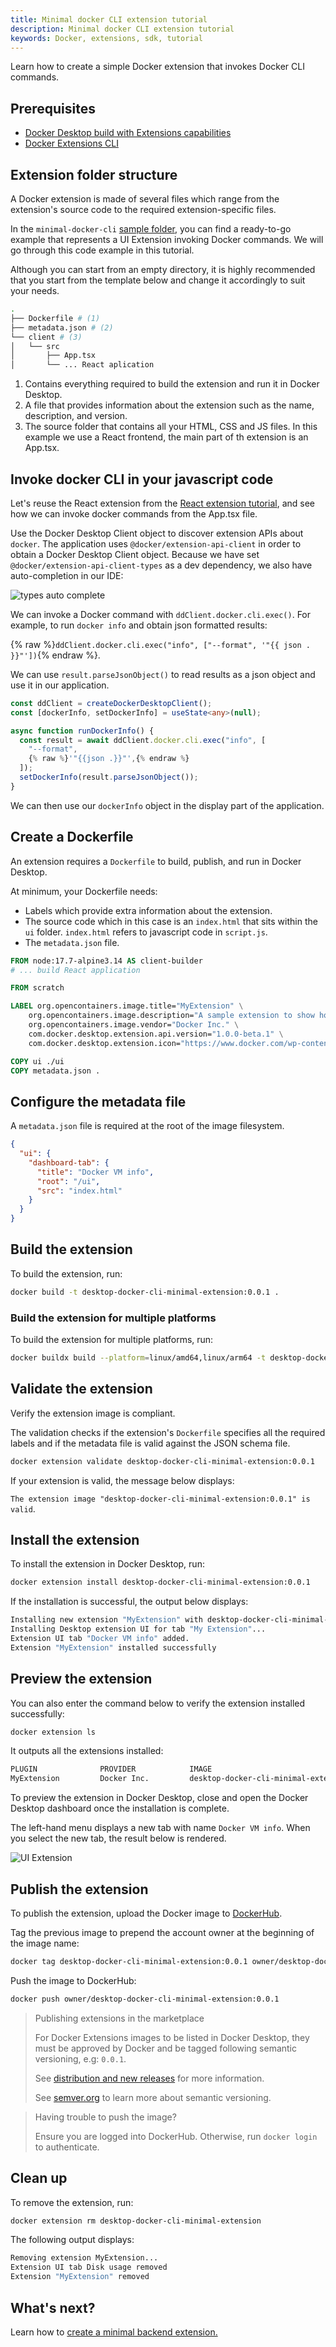```yaml
---
title: Minimal docker CLI extension tutorial
description: Minimal docker CLI extension tutorial
keywords: Docker, extensions, sdk, tutorial
---
```


Learn how to create a simple Docker extension that invokes Docker CLI commands.

## Prerequisites

- [Docker Desktop build with Extensions capabilities](https://github.com/docker/extensions-sdk/releases/)
- [Docker Extensions CLI](https://github.com/docker/extensions-sdk/releases/)

## Extension folder structure

A Docker extension is made of several files which range from the extension's source code to the required extension-specific files.

In the `minimal-docker-cli` [sample folder](https://github.com/docker/extensions-sdk/tree/main/samples), you can find a ready-to-go example that represents a UI Extension invoking Docker commands. We will go through this code example in this tutorial.

Although you can start from an empty directory, it is highly recommended that you start from the template below and change it accordingly to suit your needs.

```bash
.
├── Dockerfile # (1)
├── metadata.json # (2)
└── client # (3)
│   └── src
│       ├── App.tsx
│       └── ... React aplication
```

1. Contains everything required to build the extension and run it in Docker Desktop.
2. A file that provides information about the extension such as the name, description, and version.
3. The source folder that contains all your HTML, CSS and JS files. In this example we use a React frontend, the main part of th extension is an App.tsx.

## Invoke docker CLI in your javascript code

Let's reuse the React extension from the [React extension tutorial](./react-extension.md), and see how we can invoke docker commands from the App.tsx file.

Use the Docker Desktop Client object to discover extension APIs about `docker`. The application uses `@docker/extension-api-client` in order to obtain a Docker Desktop Client object. Because we have set `@docker/extension-api-client-types` as a dev dependency, we also have auto-completion in our IDE:

![types auto complete](images/types-autocomplete.png)

We can invoke a Docker command with `ddClient.docker.cli.exec()`.
For example, to run `docker info` and obtain json formatted results:

{% raw %}`ddClient.docker.cli.exec("info", ["--format", '"{{ json . }}"'])`{% endraw %}.

We can use `result.parseJsonObject()` to read results as a json object and use it in our application.

```typescript
const ddClient = createDockerDesktopClient();
const [dockerInfo, setDockerInfo] = useState<any>(null);

async function runDockerInfo() {
  const result = await ddClient.docker.cli.exec("info", [
    "--format",
    {% raw %}'"{{json .}}"',{% endraw %}
  ]);
  setDockerInfo(result.parseJsonObject());
}
```

We can then use our `dockerInfo` object in the display part of the application.

## Create a Dockerfile

An extension requires a `Dockerfile` to build, publish, and run in Docker Desktop.

At minimum, your Dockerfile needs:

- Labels which provide extra information about the extension.
- The source code which in this case is an `index.html` that sits within the `ui` folder. `index.html` refers to javascript code in `script.js`.
- The `metadata.json` file.

```Dockerfile
FROM node:17.7-alpine3.14 AS client-builder
# ... build React application

FROM scratch

LABEL org.opencontainers.image.title="MyExtension" \
    org.opencontainers.image.description="A sample extension to show how easy it's to get started with Desktop Extensions." \
    org.opencontainers.image.vendor="Docker Inc." \
    com.docker.desktop.extension.api.version="1.0.0-beta.1" \
    com.docker.desktop.extension.icon="https://www.docker.com/wp-content/uploads/2022/03/Moby-logo.png"

COPY ui ./ui
COPY metadata.json .
```

## Configure the metadata file

A `metadata.json` file is required at the root of the image filesystem.

```json
{
  "ui": {
    "dashboard-tab": {
      "title": "Docker VM info",
      "root": "/ui",
      "src": "index.html"
    }
  }
}
```

## Build the extension

To build the extension, run:

```bash
docker build -t desktop-docker-cli-minimal-extension:0.0.1 .
```

### Build the extension for multiple platforms

To build the extension for multiple platforms, run:

```bash
docker buildx build --platform=linux/amd64,linux/arm64 -t desktop-docker-cli-minimal-extension:0.0.1 .
```

## Validate the extension

Verify the extension image is compliant.

The validation checks if the extension's `Dockerfile` specifies all the required labels and if the metadata file is valid against the JSON schema file.

```bash
docker extension validate desktop-docker-cli-minimal-extension:0.0.1
```

If your extension is valid, the message below displays:

`The extension image "desktop-docker-cli-minimal-extension:0.0.1" is valid`.

## Install the extension

To install the extension in Docker Desktop, run:

```bash
docker extension install desktop-docker-cli-minimal-extension:0.0.1
```

If the installation is successful, the output below displays:

```bash
Installing new extension "MyExtension" with desktop-docker-cli-minimal-extension:0.0.1 ...
Installing Desktop extension UI for tab "My Extension"...
Extension UI tab "Docker VM info" added.
Extension "MyExtension" installed successfully
```

## Preview the extension

You can also enter the command below to verify the extension installed successfully:

```bash
docker extension ls
```

It outputs all the extensions installed:

```bash
PLUGIN              PROVIDER            IMAGE                                       UI                  VM  HOST
MyExtension         Docker Inc.         desktop-docker-cli-minimal-extension:0.0.1  1 tab(My Extension) -   -
```

To preview the extension in Docker Desktop, close and open the Docker Desktop dashboard once the installation is complete.

The left-hand menu displays a new tab with name `Docker VM info`. When you select the new tab, the result below is rendered.

![UI Extension](images/docker-cli-minimal-extension.png)

## Publish the extension

To publish the extension, upload the Docker image to [DockerHub](https://hub.docker.com).

Tag the previous image to prepend the account owner at the beginning of the image name:

```bash
docker tag desktop-docker-cli-minimal-extension:0.0.1 owner/desktop-docker-cli-minimal-extension:0.0.1
```

Push the image to DockerHub:

```bash
docker push owner/desktop-docker-cli-minimal-extension:0.0.1
```

> Publishing extensions in the marketplace
>
> For Docker Extensions images to be listed in Docker Desktop, they must be approved by Docker and be tagged following semantic versioning, e.g: `0.0.1`.
>
> See [distribution and new releases](../extensions/DISTRIBUTION.md#distribution-and-new-releases) for more information.
>
> See <a href="https://semver.org/" target="__blank">semver.org</a> to learn more about semantic versioning.

> Having trouble to push the image?
>
> Ensure you are logged into DockerHub. Otherwise, run `docker login` to authenticate.

## Clean up

To remove the extension, run:

```bash
docker extension rm desktop-docker-cli-minimal-extension
```

The following output displays:

```bash
Removing extension MyExtension...
Extension UI tab Disk usage removed
Extension "MyExtension" removed
```

## What's next?

Learn how to [create a minimal backend extension.](./minimal-backend-extension.md)

